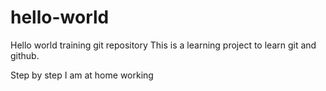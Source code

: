 # hello-world
Hello world training git repository
This is a learning project to learn git and github.

Step by step
I am at home working
